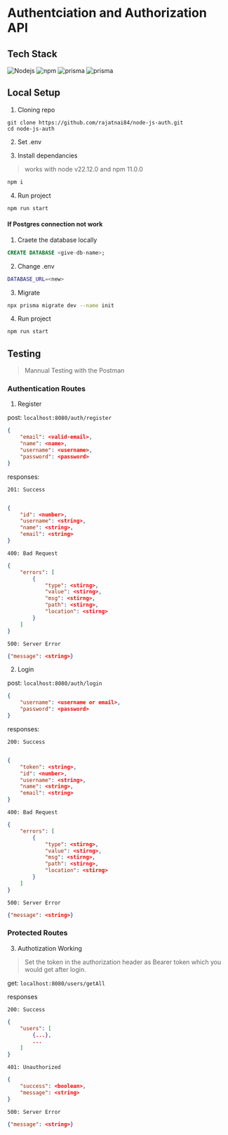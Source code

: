 # Authentciation and Authorization API

## Tech Stack

<p>
    <img alt="Nodejs" src="https://img.shields.io/badge/-Nodejs-43853d?style=flat-square&logo=Node.js&logoColor=white" />
    <img alt="npm" src="https://img.shields.io/badge/-NPM-CB3837?style=flat-square&logo=npm&logoColor=white" />
    <img alt="prisma" src="https://img.shields.io/badge/prisma-black?style=flat-square&logo=prisma&logoColor=white" />
    <img alt="prisma" src="https://img.shields.io/badge/prisma-purple?style=flat-square&logo=postgresql&logoColor=white" />
</p>

## Local Setup

1. Cloning repo


```
git clone https://github.com/rajatnai84/node-js-auth.git
cd node-js-auth
```

2. Set .env
   
3. Install dependancies
   
> works with node v22.12.0 and npm 11.0.0

```bash
npm i
```

4. Run project

```bash
npm run start
```

#### If Postgres connection not work

   
1. Craete the database locally

```sql
CREATE DATABASE <give-db-name>;
```

2. Change .env

```bash
DATABASE_URL=<new>
```

3. Migrate 

```bash
npx prisma migrate dev --name init
```

4. Run project

```bash
npm run start
```

## Testing

> Mannual Testing with the Postman

### Authentication Routes

1. Register

post: `localhost:8080/auth/register`

```json
{
    "email": <valid-email>,
    "name": <name>,
    "username": <username>,
    "password": <password>
}
```

responses:

`201: Success`
```json

{
    "id": <number>,
    "username": <string>,
    "name": <string>,
    "email": <string>
}

```

`400: Bad Request`
```json
{
    "errors": [
        {
            "type": <stirng>,
            "value": <stirng>,
            "msg": <stirng>,
            "path": <stirng>,
            "location": <stirng>
        }
    ]
}
```

`500: Server Error`

```json
{"message": <string>}
```


2. Login

post: `localhost:8080/auth/login`
   
```json
{
    "username": <username or email>,
    "password": <password>
}
```

responses:


`200: Success`
```json

{
    "token": <string>,
    "id": <number>,
    "username": <string>,
    "name": <string>,
    "email": <string>
}

```

`400: Bad Request`
```json
{
    "errors": [
        {
            "type": <stirng>,
            "value": <stirng>,
            "msg": <stirng>,
            "path": <stirng>,
            "location": <stirng>
        }
    ]
}
```

`500: Server Error`

```json
{"message": <string>}
```

### Protected Routes

3. Authotization Working

> Set the token in the authorization header as Bearer token which you would get after login.

get: `localhost:8080/users/getAll`

responses
   
`200: Success`

```json
{
    "users": [
        {...},
        ...
    ]
}
```

`401: Unauthorized`

```json
{
    "success": <boolean>,
    "message": <string>
}
```

`500: Server Error`

```json
{"message": <string>}
```



